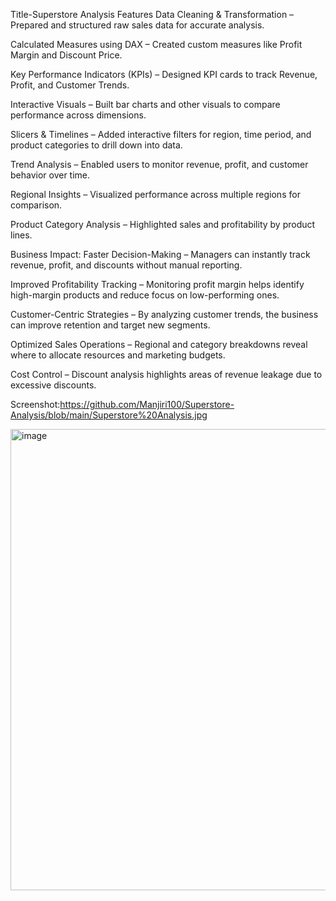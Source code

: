 Title-Superstore Analysis
Features
Data Cleaning & Transformation – Prepared and structured raw sales data for accurate analysis.

Calculated Measures using DAX – Created custom measures like Profit Margin and Discount Price.

Key Performance Indicators (KPIs) – Designed KPI cards to track Revenue, Profit, and Customer Trends.

Interactive Visuals – Built bar charts and other visuals to compare performance across dimensions.

Slicers & Timelines – Added interactive filters for region, time period, and product categories to drill down into data.

Trend Analysis – Enabled users to monitor revenue, profit, and customer behavior over time.

Regional Insights – Visualized performance across multiple regions for comparison.

Product Category Analysis – Highlighted sales and profitability by product lines.

Business Impact:
Faster Decision-Making – Managers can instantly track revenue, profit, and discounts without manual reporting.

Improved Profitability Tracking – Monitoring profit margin helps identify high-margin products and reduce focus on low-performing ones.

Customer-Centric Strategies – By analyzing customer trends, the business can improve retention and target new segments.

Optimized Sales Operations – Regional and category breakdowns reveal where to allocate resources and marketing budgets.

Cost Control – Discount analysis highlights areas of revenue leakage due to excessive discounts.

Screenshot:https://github.com/Manjiri100/Superstore-Analysis/blob/main/Superstore%20Analysis.jpg

<img width="1390" height="738" alt="image" src="https://github.com/user-attachments/assets/628ed9af-95c3-485f-bfbd-1dd7326f620a" />
















